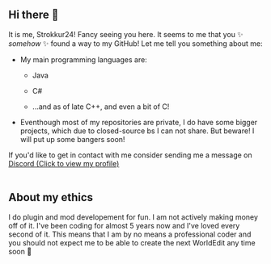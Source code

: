 ## Hi there 👋

It is me, Strokkur24!
Fancy seeing you here. It seems to me that you ✨ _somehow_ ✨ found a way to my GitHub!
Let me tell you something about me:

- My main programming languages are:
  - Java <!-- ![Java](https://banner2.cleanpng.com/20180517/zve/kisspng-java-programmer-computer-programming-logo-5afe2f1dcf9897.0745314915266076458503.jpg) -->
  - C# <!-- ![C#](https://banner2.cleanpng.com/20180517/zve/kisspng-java-programmer-computer-programming-logo-5afe2f1dcf9897.0745314915266076458503.jpg) -->
  
  - ...and as of late C++, and even a bit of C! 

- Eventhough most of my repositories are private, I do have some bigger projects, which due to closed-source bs I can not share. But beware! I will put up some bangers soon!

If you'd like to get in contact with me consider sending me a message on [Discord (Click to view my profile)](https://discord.com/users/813141164281692170)
<br><br>
## About my ethics
I do plugin and mod developement for fun. I am not actively making money off of it. I've been coding for almost 5 years now and I've loved every second of it.
This means that I am by no means a professional coder and you should not expect me to be able to create the next WorldEdit any time soon 🚒
